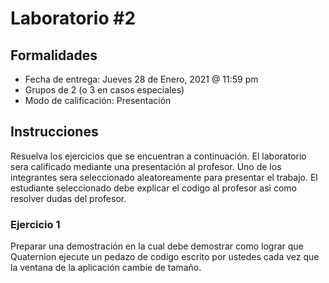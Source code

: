 # Laboratorio #2
## Formalidades
- Fecha de entrega: Jueves 28 de Enero, 2021 @ 11:59 pm
- Grupos de 2 (o 3 en casos especiales)
- Modo de calificación: Presentación

## Instrucciones
Resuelva los ejercicios que se encuentran a continuación. El laboratorio sera calificado mediante una presentación al profesor. Uno de los integrantes sera seleccionado aleatoreamente para presentar el trabajo. El estudiante seleccionado debe explicar el codigo al profesor asi como resolver dudas del profesor.

### Ejercicio 1

Preparar una demostración en la cual debe demostrar como lograr que Quaternion ejecute un pedazo de codigo escrito por ustedes cada vez que la ventana de la aplicación cambie de tamaño.